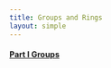 ```yaml
---
title: Groups and Rings
layout: simple
---
```


#### [Part I Groups](/study/Imperial_mathematics/year_2/Groups_and_Rings/Part_1_Groups)